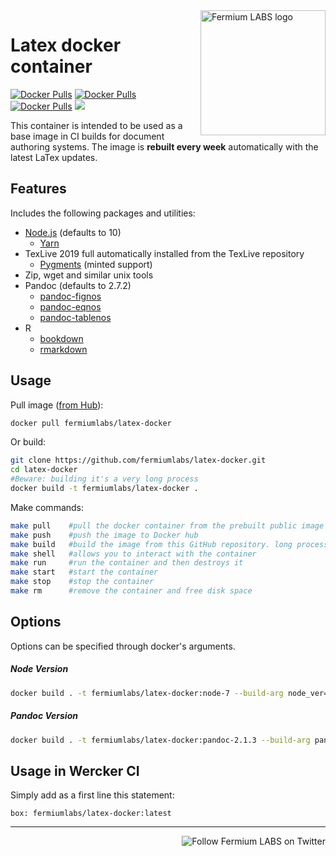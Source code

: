 <a href="https://fermiumlabs.com/">
    <img src="https://fermiumlabs.com/wp-content/uploads/2019/02/Horizontal-Main_500px.png" alt="Fermium LABS logo" width="200" align="right" />
</a>

# Latex docker container

[![Docker Pulls](https://img.shields.io/docker/pulls/fermiumlabs/latex-docker.svg?maxAge=2592000)](https://hub.docker.com/r/fermiumlabs/latex-docker/) [![Docker Pulls](https://img.shields.io/docker/automated/fermiumlabs/latex-docker.svg?maxAge=2592000)](https://hub.docker.com/r/fermiumlabs/latex-docker/)  [![Docker Pulls](https://img.shields.io/docker/stars/fermiumlabs/latex-docker.svg?maxAge=2592000)](https://hub.docker.com/r/fermiumlabs/latex-docker/) [![](https://images.microbadger.com/badges/image/fermiumlabs/latex-docker.svg)](https://microbadger.com/images/fermiumlabs/latex-docker "Get your own image badge on microbadger.com")


This container is intended to be used as a base image in CI builds for document authoring systems. The image is **rebuilt every week** automatically with the latest LaTex updates.

## Features

Includes the following packages and utilities:

* [Node.js](https://nodejs.org/it/) (defaults to 10)
  - [Yarn](https://yarnpkg.com/en/)
* TexLive 2019 full automatically installed from the TexLive repository
  - [Pygments](https://pygments.org/) (minted support)
* Zip, wget and similar unix tools
* Pandoc (defaults to 2.7.2)
  * [pandoc-fignos](https://github.com/tomduck/pandoc-fignos)
  * [pandoc-eqnos](https://github.com/tomduck/pandoc-eqnos)
  * [pandoc-tablenos](https://github.com/tomduck/pandoc-tablenos)
* R
  - [bookdown](https://bookdown.org/)
  - [rmarkdown](http://rmarkdown.rstudio.com/)


## Usage

Pull image ([from Hub](https://hub.docker.com/r/fermiumlabs/latex-docker/)):

```bash
docker pull fermiumlabs/latex-docker
```

Or build:

```bash
git clone https://github.com/fermiumlabs/latex-docker.git
cd latex-docker
#Beware: building it's a very long process
docker build -t fermiumlabs/latex-docker .
```

Make commands:

```bash
make pull    #pull the docker container from the prebuilt public image
make push    #push the image to Docker hub
make build   #build the image from this GitHub repository. long process
make shell   #allows you to interact with the container
make run     #run the container and then destroys it
make start   #start the container
make stop    #stop the container
make rm      #remove the container and free disk space
```
## Options

Options can be specified through docker's arguments.

##### Node Version

```bash
docker build . -t fermiumlabs/latex-docker:node-7 --build-arg node_ver=7
```

##### Pandoc Version

```bash
docker build . -t fermiumlabs/latex-docker:pandoc-2.1.3 --build-arg pandoc_ver=2.1.3
```

## Usage in Wercker CI

Simply add as a first line this statement:

```
box: fermiumlabs/latex-docker:latest
```
---

<a href="https://twitter.com/intent/user?screen_name=fermiumlabs">
    <img src="https://img.shields.io/twitter/follow/fermiumlabs.svg?style=social&label=Follow" alt="Follow Fermium LABS on Twitter" align="right" />
</a>
